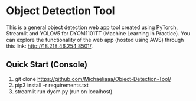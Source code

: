# Object Detection Tool
This is a general object detection web app tool created using PyTorch, Streamlit and YOLOV5 for DYOM1101TT (Machine Learning in Practice). You can explore the functionality of the web app (hosted using AWS) through this link: http://18.218.46.254:8501/.

## Quick Start (Console)
1. git clone https://github.com/Michaeliaaa/Object-Detection-Tool/
2. pip3 install -r requirements.txt
3. streamlit run dyom.py (run on localhost)
